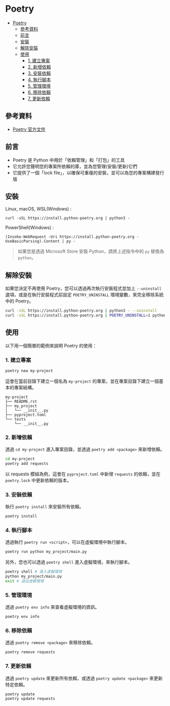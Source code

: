# Poetry

- [Poetry](#poetry)
  - [參考資料](#參考資料)
  - [前言](#前言)
  - [安裝](#安裝)
  - [解除安裝](#解除安裝)
  - [使用](#使用)
    - [1. 建立專案](#1-建立專案)
    - [2. 新增依賴](#2-新增依賴)
    - [3. 安裝依賴](#3-安裝依賴)
    - [4. 執行腳本](#4-執行腳本)
    - [5. 管理環境](#5-管理環境)
    - [6. 移除依賴](#6-移除依賴)
    - [7. 更新依賴](#7-更新依賴)

## 參考資料

- [Poetry 官方文件](https://python-poetry.org/docs/)

## 前言

- Poetry 是 Python 中用於「依賴管理」和「打包」的工具
- 它允許您聲明您的專案所依賴的庫，並為您管理(安裝/更新)它們
- 它提供了一個「lock file」，以確保可重複的安裝，並可以為您的專案構建發行版

## 安裝

Linux, macOS, WSL(Windows) : 

`curl -sSL https://install.python-poetry.org | python3 -`

PowerShell(Windows) : 

`(Invoke-WebRequest -Uri https://install.python-poetry.org -UseBasicParsing).Content | py -`

> 如果您是透過 Microsoft Store 安裝 Python，請將上述指令中的 `py` 替換為 `python`。

## 解除安裝

如果您決定不再使用 Poetry，您可以透過再次執行安裝程式並加上 `--uninstall` 選項，或是在執行安裝程式前設定 `POETRY_UNINSTALL` 環境變數，來完全移除系統中的 Poetry。

```bash
curl -sSL https://install.python-poetry.org | python3 - --uninstall
curl -sSL https://install.python-poetry.org | POETRY_UNINSTALL=1 python3 -
```

## 使用

以下用一個簡單的範例來說明 Poetry 的使用：

### 1. 建立專案

```bash
poetry new my-project
```

這會在當前目錄下建立一個名為 `my-project` 的專案，並在專案目錄下建立一個基本的專案結構。

```
my-project
├── README.rst
├── my_project
│   └── __init__.py
├── pyproject.toml
└── tests
    └── __init__.py
```

### 2. 新增依賴

透過 `cd my-project` 進入專案目錄，並透過 `poetry add <package>` 來新增依賴。

```bash
cd my-project
poetry add requests
```

以 requests 模組為例，這會在 `pyproject.toml` 中新增 `requests` 的依賴，並在 `poetry.lock` 中更新依賴的版本。

### 3. 安裝依賴

執行 `poetry install` 來安裝所有依賴。

```bash
poetry install
```

### 4. 執行腳本

透過執行 `poetry run <script>`，可以在虛擬環境中執行腳本。

```bash
poetry run python my_project/main.py
```

另外，您也可以透過 `poetry shell` 進入虛擬環境，來執行腳本。

```bash
poetry shell # 進入虛擬環境
python my_project/main.py
exit # 退出虛擬環境
```

### 5. 管理環境

透過 `poetry env info` 來查看虛擬環境的資訊。

```bash
poetry env info
```

### 6. 移除依賴

透過 `poetry remove <package>` 來移除依賴。

```bash
poetry remove requests
```

### 7. 更新依賴

透過 `poetry update` 來更新所有依賴，或透過 `poetry update <package>` 來更新特定依賴。

```bash
poetry update
poetry update requests
```
